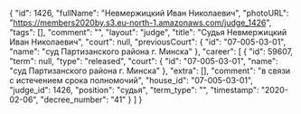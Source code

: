 {
    "id": 1426,
    "fullName": "Невмержицкий Иван Николаевич",
    "photoURL": "https://members2020by.s3.eu-north-1.amazonaws.com/judge_1426",
    "tags": [],
    "comment": "",
    "layout": "judge",
    "title": "Судья Невмержицкий Иван Николаевич",
    "court": null,
    "previousCourt": {
        "id": "07-005-03-01",
        "name": "суд Партизанского района г. Минска"
    },
    "career": [
        {
            "id": 59607,
            "term": null,
            "type": "released",
            "court": {
                "id": "07-005-03-01",
                "name": "суд Партизанского района г. Минска"
            },
            "extra": [],
            "comment": "в связи с истечением срока полномочий",
            "house_id": "07-005-03-01",
            "judge_id": 1426,
            "position": "судья",
            "term_type": "",
            "timestamp": "2020-02-06",
            "decree_number": "41"
        }
    ]
}